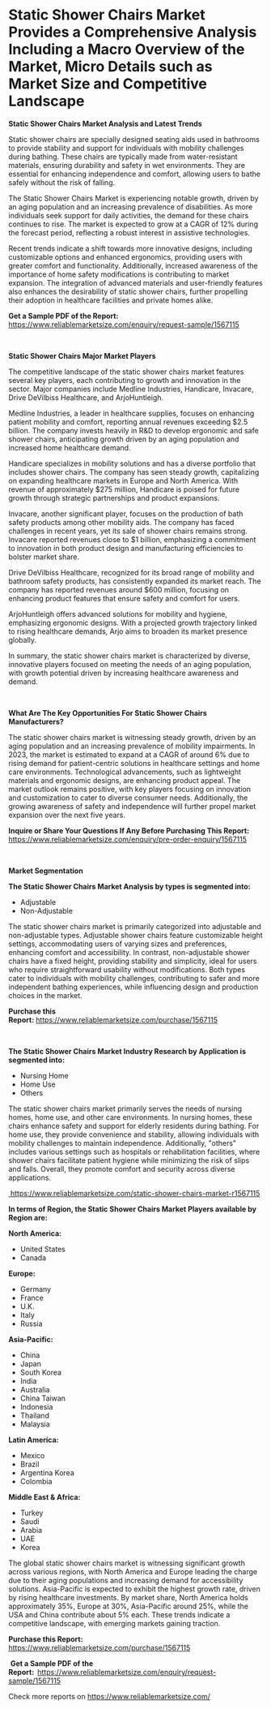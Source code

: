 <p><h1>Static Shower Chairs Market Provides a Comprehensive Analysis Including a Macro Overview of the Market, Micro Details such as Market Size and Competitive Landscape</h1></p><p><strong>Static Shower Chairs Market Analysis and Latest Trends</strong></p>
<p><p>Static shower chairs are specially designed seating aids used in bathrooms to provide stability and support for individuals with mobility challenges during bathing. These chairs are typically made from water-resistant materials, ensuring durability and safety in wet environments. They are essential for enhancing independence and comfort, allowing users to bathe safely without the risk of falling.</p><p>The Static Shower Chairs Market is experiencing notable growth, driven by an aging population and an increasing prevalence of disabilities. As more individuals seek support for daily activities, the demand for these chairs continues to rise. The market is expected to grow at a CAGR of 12% during the forecast period, reflecting a robust interest in assistive technologies. </p><p>Recent trends indicate a shift towards more innovative designs, including customizable options and enhanced ergonomics, providing users with greater comfort and functionality. Additionally, increased awareness of the importance of home safety modifications is contributing to market expansion. The integration of advanced materials and user-friendly features also enhances the desirability of static shower chairs, further propelling their adoption in healthcare facilities and private homes alike.</p></p>
<p><strong>Get a Sample PDF of the Report:&nbsp;</strong> <a href="https://www.reliablemarketsize.com/enquiry/request-sample/1567115?utm_campaign=3197&utm_medium=2&utm_source=Github&utm_content=ia&utm_term=22032025&utm_id=static-shower-chairs">https://www.reliablemarketsize.com/enquiry/request-sample/1567115</a></p>
<p>&nbsp;</p>
<p><strong>Static Shower Chairs Major Market Players</strong></p>
<p><p>The competitive landscape of the static shower chairs market features several key players, each contributing to growth and innovation in the sector. Major companies include Medline Industries, Handicare, Invacare, Drive DeVilbiss Healthcare, and ArjoHuntleigh.</p><p>Medline Industries, a leader in healthcare supplies, focuses on enhancing patient mobility and comfort, reporting annual revenues exceeding $2.5 billion. The company invests heavily in R&D to develop ergonomic and safe shower chairs, anticipating growth driven by an aging population and increased home healthcare demand. </p><p>Handicare specializes in mobility solutions and has a diverse portfolio that includes shower chairs. The company has seen steady growth, capitalizing on expanding healthcare markets in Europe and North America. With revenue of approximately $275 million, Handicare is poised for future growth through strategic partnerships and product expansions.</p><p>Invacare, another significant player, focuses on the production of bath safety products among other mobility aids. The company has faced challenges in recent years, yet its sale of shower chairs remains strong. Invacare reported revenues close to $1 billion, emphasizing a commitment to innovation in both product design and manufacturing efficiencies to bolster market share.</p><p>Drive DeVilbiss Healthcare, recognized for its broad range of mobility and bathroom safety products, has consistently expanded its market reach. The company has reported revenues around $600 million, focusing on enhancing product features that ensure safety and comfort for users.</p><p>ArjoHuntleigh offers advanced solutions for mobility and hygiene, emphasizing ergonomic designs. With a projected growth trajectory linked to rising healthcare demands, Arjo aims to broaden its market presence globally.</p><p>In summary, the static shower chairs market is characterized by diverse, innovative players focused on meeting the needs of an aging population, with growth potential driven by increasing healthcare awareness and demand.</p></p>
<p>&nbsp;</p>
<p><strong>What Are The Key Opportunities For Static Shower Chairs Manufacturers?</strong></p>
<p><p>The static shower chairs market is witnessing steady growth, driven by an aging population and an increasing prevalence of mobility impairments. In 2023, the market is estimated to expand at a CAGR of around 6% due to rising demand for patient-centric solutions in healthcare settings and home care environments. Technological advancements, such as lightweight materials and ergonomic designs, are enhancing product appeal. The market outlook remains positive, with key players focusing on innovation and customization to cater to diverse consumer needs. Additionally, the growing awareness of safety and independence will further propel market expansion over the next five years.</p></p>
<p><strong>Inquire or Share Your Questions If Any Before Purchasing This Report:</strong> <a href="https://www.reliablemarketsize.com/enquiry/pre-order-enquiry/1567115?utm_campaign=3197&utm_medium=2&utm_source=Github&utm_content=ia&utm_term=22032025&utm_id=static-shower-chairs">https://www.reliablemarketsize.com/enquiry/pre-order-enquiry/1567115</a></p>
<p>&nbsp;</p>
<p><strong>Market Segmentation</strong></p>
<p><strong>The Static Shower Chairs Market Analysis by types is segmented into:</strong></p>
<p><ul><li>Adjustable</li><li>Non-Adjustable</li></ul></p>
<p><p>The static shower chairs market is primarily categorized into adjustable and non-adjustable types. Adjustable shower chairs feature customizable height settings, accommodating users of varying sizes and preferences, enhancing comfort and accessibility. In contrast, non-adjustable shower chairs have a fixed height, providing stability and simplicity, ideal for users who require straightforward usability without modifications. Both types cater to individuals with mobility challenges, contributing to safer and more independent bathing experiences, while influencing design and production choices in the market.</p></p>
<p><strong>Purchase this Report:&nbsp;</strong><a href="https://www.reliablemarketsize.com/purchase/1567115?utm_campaign=3197&utm_medium=2&utm_source=Github&utm_content=ia&utm_term=22032025&utm_id=static-shower-chairs">https://www.reliablemarketsize.com/purchase/1567115</a></p>
<p>&nbsp;</p>
<p><strong>The Static Shower Chairs Market Industry Research by Application is segmented into:</strong></p>
<p><ul><li>Nursing Home</li><li>Home Use</li><li>Others</li></ul></p>
<p><p>The static shower chairs market primarily serves the needs of nursing homes, home use, and other care environments. In nursing homes, these chairs enhance safety and support for elderly residents during bathing. For home use, they provide convenience and stability, allowing individuals with mobility challenges to maintain independence. Additionally, "others" includes various settings such as hospitals or rehabilitation facilities, where shower chairs facilitate patient hygiene while minimizing the risk of slips and falls. Overall, they promote comfort and security across diverse applications.</p></p>
<p><a href="https://www.reliablemarketsize.com/static-shower-chairs-market-r1567115?utm_campaign=3197&utm_medium=2&utm_source=Github&utm_content=ia&utm_term=22032025&utm_id=static-shower-chairs">&nbsp;https://www.reliablemarketsize.com/static-shower-chairs-market-r1567115</a></p>
<p><strong>In terms of Region, the Static Shower Chairs Market Players available by Region are:</strong></p>
<p>
    <p> <strong> North America: </strong>
        <ul>
            <li>United States</li>
            <li>Canada</li>
        </ul>
        </p> 
    <p> <strong> Europe: </strong>
        <ul>
            <li>Germany</li>
            <li>France</li>
            <li>U.K.</li>
            <li>Italy</li>
            <li>Russia</li>
        </ul>
        </p> 
    <p> <strong> Asia-Pacific: </strong>
        <ul>
            <li>China</li>
            <li>Japan</li>
            <li>South Korea</li>
            <li>India</li>
            <li>Australia</li>
            <li>China Taiwan</li>
            <li>Indonesia</li>
            <li>Thailand</li>
            <li>Malaysia</li>
        </ul>
        </p> 
    <p> <strong> Latin America: </strong>
        <ul>
            <li>Mexico</li>
            <li>Brazil</li>
            <li>Argentina Korea</li>
            <li>Colombia</li>
        </ul>
        </p> 
    <p> <strong> Middle East & Africa: </strong>
        <ul>
            <li>Turkey</li>
            <li>Saudi</li>
            <li>Arabia</li>
            <li>UAE</li>
            <li>Korea</li>
        </ul>
    </p>
    </p>
<p><p>The global static shower chairs market is witnessing significant growth across various regions, with North America and Europe leading the charge due to their aging populations and increasing demand for accessibility solutions. Asia-Pacific is expected to exhibit the highest growth rate, driven by rising healthcare investments. By market share, North America holds approximately 35%, Europe at 30%, Asia-Pacific around 25%, while the USA and China contribute about 5% each. These trends indicate a competitive landscape, with emerging markets gaining traction.</p></p>
<p><strong>Purchase this Report: </strong><a href="https://www.reliablemarketsize.com/purchase/1567115?utm_campaign=3197&utm_medium=2&utm_source=Github&utm_content=ia&utm_term=22032025&utm_id=static-shower-chairs">https://www.reliablemarketsize.com/purchase/1567115</a></p>
<p>&nbsp;<strong>Get a Sample PDF of the Report:&nbsp;&nbsp;</strong><a href="https://www.reliablemarketsize.com/enquiry/request-sample/1567115?utm_campaign=3197&utm_medium=2&utm_source=Github&utm_content=ia&utm_term=22032025&utm_id=static-shower-chairs">https://www.reliablemarketsize.com/enquiry/request-sample/1567115</a></p>
<p><strong></strong></p>
<p>Check more reports on <a href="https://www.reliablemarketsize.com/?utm_campaign=3197&utm_medium=2&utm_source=Github&utm_content=ia&utm_term=22032025&utm_id=static-shower-chairs">https://www.reliablemarketsize.com/</a></p>